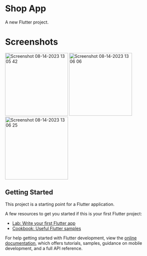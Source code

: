 # Shop App

A new Flutter project.

# Screenshots
<img width="205" alt="Screenshot 08-14-2023 13 05 42" src="https://github.com/Kumardk8780/shop_app/assets/54668564/43337bc7-91c6-4bda-a894-417990acff20">

<img width="205" alt="Screenshot 08-14-2023 13 06 06" src="https://github.com/Kumardk8780/shop_app/assets/54668564/7f87b795-91e4-4447-9433-ea17b7697ca3">
<img width="205" alt="Screenshot 08-14-2023 13 06 25" src="https://github.com/Kumardk8780/shop_app/assets/54668564/ed701dc0-60a3-4791-8db6-607395284ee2">



## Getting Started

This project is a starting point for a Flutter application.

A few resources to get you started if this is your first Flutter project:

- [Lab: Write your first Flutter app](https://docs.flutter.dev/get-started/codelab)
- [Cookbook: Useful Flutter samples](https://docs.flutter.dev/cookbook)

For help getting started with Flutter development, view the
[online documentation](https://docs.flutter.dev/), which offers tutorials,
samples, guidance on mobile development, and a full API reference.
